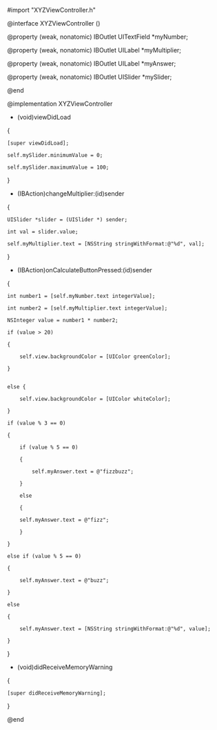 #import "XYZViewController.h"

@interface XYZViewController ()

@property (weak, nonatomic) IBOutlet UITextField *myNumber;

@property (weak, nonatomic) IBOutlet UILabel *myMultiplier;

@property (weak, nonatomic) IBOutlet UILabel *myAnswer;

@property (weak, nonatomic) IBOutlet UISlider *mySlider;


@end

@implementation XYZViewController

- (void)viewDidLoad

{
   
    [super viewDidLoad];

    self.mySlider.minimumValue = 0;

    self.mySlider.maximumValue = 100;

}

- (IBAction)changeMultiplier:(id)sender

{

    UISlider *slider = (UISlider *) sender;

    int val = slider.value;

    self.myMultiplier.text = [NSString stringWithFormat:@"%d", val];

}

- (IBAction)onCalculateButtonPressed:(id)sender

{

    int number1 = [self.myNumber.text integerValue];

    int number2 = [self.myMultiplier.text integerValue];
   
    NSInteger value = number1 * number2;

    if (value > 20)

    {

        self.view.backgroundColor = [UIColor greenColor];

    }


    else {

        self.view.backgroundColor = [UIColor whiteColor];

    }

    if (value % 3 == 0)

    {

        if (value % 5 == 0)

        {

            self.myAnswer.text = @"fizzbuzz";

        }

        else

        {

        self.myAnswer.text = @"fizz";

        }

    }
   
    else if (value % 5 == 0)
   
    {
   
        self.myAnswer.text = @"buzz";
   
    }

    else 
    
    {
   
        self.myAnswer.text = [NSString stringWithFormat:@"%d", value];

    }

}


- (void)didReceiveMemoryWarning

{

    [super didReceiveMemoryWarning];

}

@end
